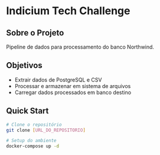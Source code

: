 # Indicium Tech Challenge

## Sobre o Projeto
Pipeline de dados para processamento do banco Northwind.

## Objetivos
- Extrair dados de PostgreSQL e CSV
- Processar e armazenar em sistema de arquivos
- Carregar dados processados em banco destino

## Quick Start
```bash
# Clone o repositório
git clone [URL_DO_REPOSITORIO]

# Setup do ambiente
docker-compose up -d